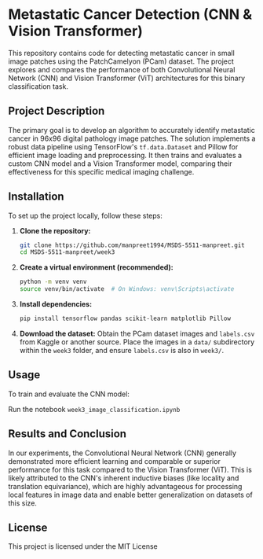 # Metastatic Cancer Detection (CNN & Vision Transformer)

This repository contains code for detecting metastatic cancer in small image patches using the PatchCamelyon (PCam) dataset. The project explores and compares the performance of both Convolutional Neural Network (CNN) and Vision Transformer (ViT) architectures for this binary classification task.

## Project Description

The primary goal is to develop an algorithm to accurately identify metastatic cancer in 96x96 digital pathology image patches. The solution implements a robust data pipeline using TensorFlow's `tf.data.Dataset` and Pillow for efficient image loading and preprocessing. It then trains and evaluates a custom CNN model and a Vision Transformer model, comparing their effectiveness for this specific medical imaging challenge.

## Installation

To set up the project locally, follow these steps:

1.  **Clone the repository:**
    ```bash
    git clone https://github.com/manpreet1994/MSDS-5511-manpreet.git
    cd MSDS-5511-manpreet/week3
    ```
2.  **Create a virtual environment (recommended):**
    ```bash
    python -m venv venv
    source venv/bin/activate  # On Windows: venv\Scripts\activate
    ```
3.  **Install dependencies:**
    ```bash
    pip install tensorflow pandas scikit-learn matplotlib Pillow
    ```
4.  **Download the dataset:**
    Obtain the PCam dataset images and `labels.csv` from Kaggle or another source. Place the images in a `data/` subdirectory within the `week3` folder, and ensure `labels.csv` is also in `week3/`.

## Usage

To train and evaluate the CNN model:

Run the notebook `week3_image_classification.ipynb`

## Results and Conclusion

In our experiments, the Convolutional Neural Network (CNN) generally demonstrated more efficient learning and comparable or superior performance for this task compared to the Vision Transformer (ViT). This is likely attributed to the CNN's inherent inductive biases (like locality and translation equivariance), which are highly advantageous for processing local features in image data and enable better generalization on datasets of this size.

## License

This project is licensed under the MIT License